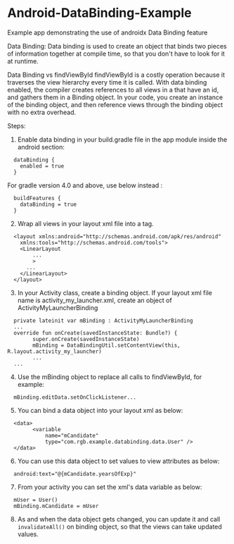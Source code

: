 # Android-DataBinding-Example
Example app demonstrating the use of androidx Data Binding feature 

Data Binding:
Data binding is used to create an object that binds two pieces of information together at compile time, so that you don't have to look for it at runtime.

Data Binding vs findViewById
findViewById is a costly operation because it traverses the view hierarchy every time it is called.
With data binding enabled, the compiler creates references to all views in a <layout> that have an id, and gathers them in a Binding object.
In your code, you create an instance of the binding object, and then reference views through the binding object with no extra overhead.

Steps:
1. Enable data binding in your build.gradle file in the app module inside the android section:
```
  dataBinding {
    enabled = true
  }
```
  For gradle version 4.0 and above, use below instead :
```
  buildFeatures {
    dataBinding = true
  }
```
2. Wrap all views in your layout xml file into a <layout> tag.
```
  <layout xmlns:android="http://schemas.android.com/apk/res/android"
    xmlns:tools="http://schemas.android.com/tools">
    <LinearLayout
        ...
        >
      ...
    </LinearLayout>
  </layout>
```
3. In your Activity class, create a binding object. If your layout xml file name is activity_my_launcher.xml, create an object of ActivityMyLauncherBinding
```
  private lateinit var mBinding : ActivityMyLauncherBinding
  ...
  override fun onCreate(savedInstanceState: Bundle?) {
        super.onCreate(savedInstanceState)
        mBinding = DataBindingUtil.setContentView(this, R.layout.activity_my_launcher)
        ...
  ...
```
4. Use the mBinding object to replace all calls to findViewById, for example:
```
  mBinding.editData.setOnClickListener...
```
5. You can bind a data object into your layout xml as below:
```
  <data>
        <variable
            name="mCandidate"
            type="com.rgb.example.databinding.data.User" />
  </data>
```
6. You can use this data object to set values to view attributes as below:
```
  android:text="@{mCandidate.yearsOfExp}"
```
7. From your activity you can set the xml's data variable as below:
```
  mUser = User()
  mBinding.mCandidate = mUser
```
8. As and when the data object gets changed, you can update it and call ```invalidateAll()``` on binding object, so that the views can take updated values.
